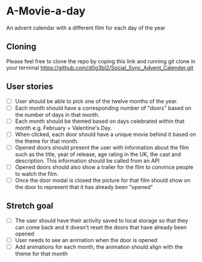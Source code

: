 # A-Movie-a-day
An advent calendar with a different film for each day of the year

## Cloning
Please feel free to clone the repo by coping this link and running git clone in your terminal https://github.com/d0g3bl2/Social_Sync_Advent_Calender.git

## User stories

- [ ] User should be able to pick one of the twelve months of the year.
- [ ] Each month should have a corresponding number of "doors" based on the number of days in that month.
- [ ] Each month should be themed based on days celebrated within that month e.g. February = Valentine's Day.
- [ ] When clicked, each door should have a unique movie behind it based on the theme for that month.
- [ ] Opened doors should present the user with information about the film such as the title, year of release, age rating in the UK, the cast and description. This information should be called from an API
- [ ] Opened doors should also show a trailer for the film to convince people to watch the film.
- [ ] Once the door modal is closed the picture for that film should show on the door to represent that it has already been "opened"

## Stretch goal

- [ ] The user should have their activity saved to local storage so that they can come back and it doesn't reset the doors that have already been opened
- [ ] User needs to see an animation when the door is opened
- [ ] Add animations for each month, the animation should align with the theme for that month
